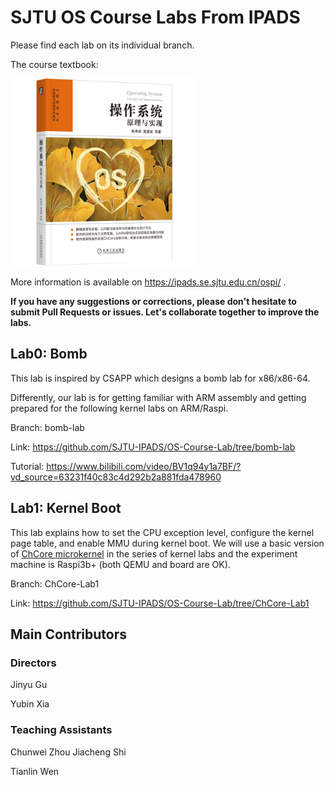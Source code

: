 # SJTU OS Course Labs From IPADS
Please find each lab on its individual branch.

The course textbook:

<img src="os-book.jpeg" alt="The course textbook" style="width:300px;height:300px;">

More information is available on https://ipads.se.sjtu.edu.cn/ospi/ .

**If you have any suggestions or corrections, please don't hesitate to submit Pull Requests or issues. Let's collaborate together to improve the labs.**


## Lab0: Bomb
This lab is inspired by CSAPP which designs a bomb lab for x86/x86-64.

Differently, our lab is for getting familiar with ARM assembly and getting prepared for the following kernel labs on ARM/Raspi.

Branch: bomb-lab

Link: https://github.com/SJTU-IPADS/OS-Course-Lab/tree/bomb-lab

Tutorial: https://www.bilibili.com/video/BV1q94y1a7BF/?vd_source=63231f40c83c4d292b2a881fda478960

## Lab1: Kernel Boot
This lab explains how to set the CPU exception level, configure the kernel page table, and enable MMU during kernel boot.
We will use a basic version of [ChCore microkernel](https://www.usenix.org/conference/atc20/presentation/gu) in the series of kernel labs and the experiment machine is Raspi3b+ (both QEMU and board are OK).

Branch: ChCore-Lab1

Link: https://github.com/SJTU-IPADS/OS-Course-Lab/tree/ChCore-Lab1

## Main Contributors
### Directors
Jinyu Gu

Yubin Xia

### Teaching Assistants
Chunwei Zhou
Jiacheng Shi

Tianlin Wen
